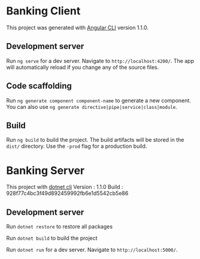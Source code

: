# Banking Client

This project was generated with [Angular CLI](https://github.com/angular/angular-cli) version 1.1.0.

## Development server

Run `ng serve` for a dev server. Navigate to `http://localhost:4200/`. The app will automatically reload if you change any of the source files.

## Code scaffolding

Run `ng generate component component-name` to generate a new component. You can also use `ng generate directive|pipe|service|class|module`.

## Build

Run `ng build` to build the project. The build artifacts will be stored in the `dist/` directory. Use the `-prod` flag for a production build.

# Banking Server

This project with [dotnet cli](https://docs.microsoft.com/en-us/dotnet/core/tools/) Version  : 1.1.0  Build    : 928f77c4bc3f49d892459992fb6e1d5542cb5e86

## Development server

Run `dotnet restore` to restore all packages

Run `dotnet build` to build the project

Run `dotnet run` for a dev server. Navigate to `http://localhost:5000/`. 
